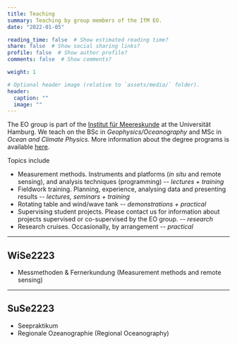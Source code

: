 ```yaml
---
title: Teaching
summary: Teaching by group members of the IfM EO.
date: "2022-01-05"

reading_time: false  # Show estimated reading time?
share: false  # Show social sharing links?
profile: false  # Show author profile?
comments: false  # Show comments?

weight: 1

# Optional header image (relative to `assets/media/` folder).
header:
  caption: ""
  image: ""
---
```


The EO group is part of the [Institut für Meereskunde](https://www.ifm.uni-hamburg.de/en.html) at the Universität Hamburg.  We teach on the BSc in *Geophysics/Oceanography* and MSc in *Ocean and Climate Physics*. More information about the degree programs is available [here](https://www.ifm.uni-hamburg.de/en/education.html).  


Topics include
- Measurement methods. Instruments and platforms (*in situ* and remote sensing), and analysis techniques (programming) -- *lectures + training*
- Fieldwork training. Planning, experience, analysing data and presenting results -- *lectures, seminars + training*
- Rotating table and wind/wave tank -- *demonstrations + practical*
- Supervising student projects.  Please contact us for information about projects supervised or co-supervised by the EO group.  -- *research*
- Research cruises. Occasionally, by arrangement -- *practical*

<hr>


## WiSe2223

- Messmethoden & Fernerkundung (Measurement methods and remote sensing)

<hr>

## SuSe2223

- Seepraktikum
- Regionale Ozeanographie (Regional Oceanography)

